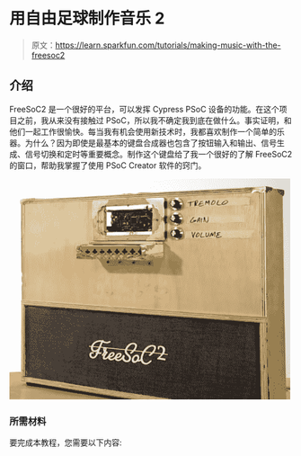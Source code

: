 # 用自由足球制作音乐 2

> 原文：<https://learn.sparkfun.com/tutorials/making-music-with-the-freesoc2>

## 介绍

FreeSoC2 是一个很好的平台，可以发挥 Cypress PSoC 设备的功能。在这个项目之前，我从来没有接触过 PSoC，所以我不确定我到底在做什么。事实证明，和他们一起工作很愉快。每当我有机会使用新技术时，我都喜欢制作一个简单的乐器。为什么？因为即使是最基本的键盘合成器也包含了按钮输入和输出、信号生成、信号切换和定时等重要概念。制作这个键盘给了我一个很好的了解 FreeSoC2 的窗口，帮助我掌握了使用 PSoC Creator 软件的窍门。

[![FreeSoC Keyboard](img/7df4e70ca7ef3417f4ad733a0359e408.png)](https://cdn.sparkfun.com/assets/learn_tutorials/4/1/3/Screenshot_f6_36.png)

### 所需材料

要完成本教程，您需要以下内容: